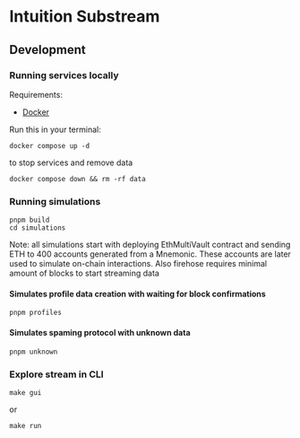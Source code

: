 # Intuition Substream

## Development

### Running services locally

Requirements:

- [Docker](https://www.docker.com/products/docker-desktop/)

Run this in your terminal:

```
docker compose up -d
```

to stop services and remove data

```
docker compose down && rm -rf data
```

### Running simulations

```
pnpm build
cd simulations
```

Note: all simulations start with deploying EthMultiVault contract and sending ETH to 400 accounts generated from a Mnemonic. These accounts are later used to simulate on-chain interactions. Also firehose requires minimal amount of blocks to start streaming data

#### Simulates profile data creation with waiting for block confirmations

```
pnpm profiles
```

#### Simulates spaming protocol with unknown data

```
pnpm unknown
```

### Explore stream in CLI

```
make gui
```

or

```
make run
```
